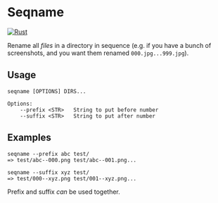 # Seqname

[![Rust](https://github.com/ChrisDavison/seqname/actions/workflows/rust.yml/badge.svg)](https://github.com/ChrisDavison/seqname/actions/workflows/rust.yml)

Rename all *files* in a directory in sequence (e.g. if you have a bunch of screenshots, and you want them renamed `000.jpg...999.jpg`).

## Usage

    seqname [OPTIONS] DIRS...

    Options:
        --prefix <STR>   String to put before number
        --suffix <STR>   String to put after number

## Examples

    seqname --prefix abc test/
    => test/abc--000.png test/abc--001.png...

    seqname --suffix xyz test/
    => test/000--xyz.png test/001--xyz.png...

Prefix and suffix *can* be used together.
